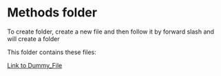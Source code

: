 # Methods  folder

To create folder, create a new file and then follow it by forward slash and will create a folder

This folder contains these files: 

[Link to Dummy_File](Dummy_File)

